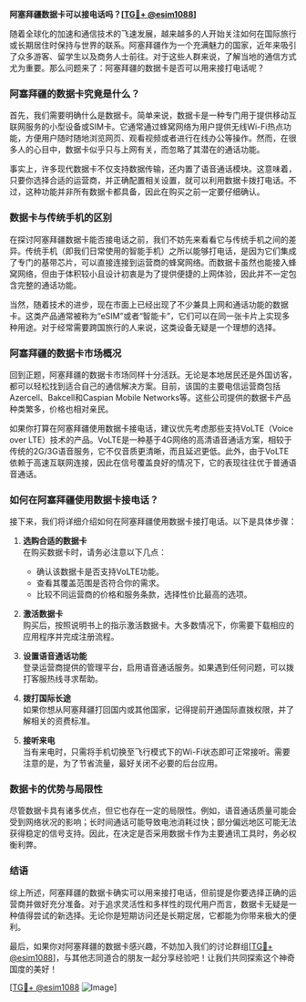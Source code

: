 **阿塞拜疆数据卡可以接电话吗？[[TG💪+ @esim1088](https://t.me/s/esim1088)]**

随着全球化的加速和通信技术的飞速发展，越来越多的人开始关注如何在国际旅行或长期居住时保持与世界的联系。阿塞拜疆作为一个充满魅力的国家，近年来吸引了众多游客、留学生以及商务人士前往。对于这些人群来说，了解当地的通信方式尤为重要。那么问题来了：阿塞拜疆的数据卡是否可以用来接打电话呢？

### 阿塞拜疆的数据卡究竟是什么？

首先，我们需要明确什么是数据卡。简单来说，数据卡是一种专门用于提供移动互联网服务的小型设备或SIM卡。它通常通过蜂窝网络为用户提供无线Wi-Fi热点功能，方便用户随时随地浏览网页、观看视频或者进行在线办公等操作。然而，在很多人的心目中，数据卡似乎只与上网有关，而忽略了其潜在的通话功能。

事实上，许多现代数据卡不仅支持数据传输，还内置了语音通话模块。这意味着，只要你选择合适的运营商，并正确配置相关设置，就可以利用数据卡拨打电话。不过，这种功能并非所有数据卡都具备，因此在购买之前一定要仔细确认。

### 数据卡与传统手机的区别

在探讨阿塞拜疆数据卡能否接电话之前，我们不妨先来看看它与传统手机之间的差异。传统手机（即我们日常使用的智能手机）之所以能够打电话，是因为它们集成了专门的基带芯片，可以直接连接到运营商的蜂窝网络。而数据卡虽然也能接入蜂窝网络，但由于体积较小且设计初衷是为了提供便捷的上网体验，因此并不一定包含完整的通话功能。

当然，随着技术的进步，现在市面上已经出现了不少兼具上网和通话功能的数据卡。这类产品通常被称为“eSIM”或者“智能卡”，它们可以在同一张卡片上实现多种用途。对于经常需要跨国旅行的人来说，这类设备无疑是一个理想的选择。

### 阿塞拜疆的数据卡市场概况

回到正题，阿塞拜疆的数据卡市场同样十分活跃。无论是本地居民还是外国访客，都可以轻松找到适合自己的通信解决方案。目前，该国的主要电信运营商包括Azercell、Bakcell和Caspian Mobile Networks等。这些公司提供的数据卡产品种类繁多，价格也相对亲民。

如果你打算在阿塞拜疆使用数据卡接电话，建议优先考虑那些支持VoLTE（Voice over LTE）技术的产品。VoLTE是一种基于4G网络的高清语音通话方案，相较于传统的2G/3G语音服务，它不仅音质更清晰，而且延迟更低。此外，由于VoLTE依赖于高速互联网连接，因此在信号覆盖良好的情况下，它的表现往往优于普通语音通话。

### 如何在阿塞拜疆使用数据卡接电话？

接下来，我们将详细介绍如何在阿塞拜疆使用数据卡接打电话。以下是具体步骤：

1. **选购合适的数据卡**  
   在购买数据卡时，请务必注意以下几点：
   - 确认该数据卡是否支持VoLTE功能。
   - 查看其覆盖范围是否符合你的需求。
   - 比较不同运营商的价格和服务条款，选择性价比最高的选项。

2. **激活数据卡**  
   购买后，按照说明书上的指示激活数据卡。大多数情况下，你需要下载相应的应用程序并完成注册流程。

3. **设置语音通话功能**  
   登录运营商提供的管理平台，启用语音通话服务。如果遇到任何问题，可以拨打客服热线寻求帮助。

4. **拨打国际长途**  
   如果你想从阿塞拜疆打回国内或其他国家，记得提前开通国际直拨权限，并了解相关的资费标准。

5. **接听来电**  
   当有来电时，只需将手机切换至飞行模式下的Wi-Fi状态即可正常接听。需要注意的是，为了节省流量，最好关闭不必要的后台应用。

### 数据卡的优势与局限性

尽管数据卡具有诸多优点，但它也存在一定的局限性。例如，语音通话质量可能会受到网络状况的影响；长时间通话可能导致电池消耗过快；部分偏远地区可能无法获得稳定的信号支持。因此，在决定是否采用数据卡作为主要通讯工具时，务必权衡利弊。

### 结语

综上所述，阿塞拜疆的数据卡确实可以用来接打电话，但前提是你要选择正确的运营商并做好充分准备。对于追求灵活性和多样性的现代用户而言，数据卡无疑是一种值得尝试的新选择。无论你是短期访问还是长期定居，它都能为你带来极大的便利。

最后，如果你对阿塞拜疆的数据卡感兴趣，不妨加入我们的讨论群组[[TG💪+ @esim1088](https://t.me/s/esim1088)]，与其他志同道合的朋友一起分享经验吧！让我们共同探索这个神奇国度的美好！

[[TG💪+ @esim1088](https://t.me/s/esim1088) ![Image](https://i.postimg.cc/4NQfJmqS/Snipaste-2025-05-13-00-14-12.png)]